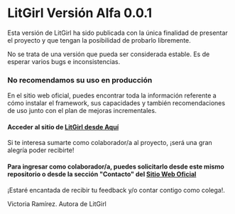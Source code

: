 # LitGirl Versión Alfa 0.0.1

Esta versión de LitGirl ha sido publicada con la única finalidad de presentar el proyecto y que tengan la posibilidad de probarlo libremente.

No se trata de una versión que pueda ser considerada estable. Es de esperar varios bugs e inconsistencias.

### No recomendamos su uso en producción

En el sitio web oficial, puedes encontrar toda la información referente a cómo instalar el framework, sus capacidades y también recomendaciones de uso junto con el plan de mejoras incrementales.

#### Acceder al sitio de [LitGirl desde Aquí](https://litgirl.github.io/lit/)

Si te interesa sumarte como colaborador/a al proyecto, ¡será una gran alegría poder recibirte!

#### Para ingresar como colaborador/a, puedes solicitarlo desde este mismo repositorio o desde la sección "Contacto" del [Sitio Web Oficial](https://litgirl.github.io/lit/#contact)

¡Estaré encantada de recibir tu feedback y/o contar contigo como colega!.

Victoria Ramírez.
Autora de LitGirl
